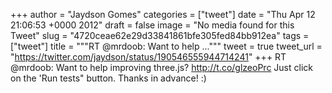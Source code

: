 
+++
author = "Jaydson Gomes"
categories = ["tweet"]
date = "Thu Apr 12 21:06:53 +0000 2012"
draft = false
image = "No media found for this Tweet"
slug = "4720ceae62e29d33841861bfe305fed84bb912ea"
tags = ["tweet"]
title = """RT @mrdoob: Want to help ..."""
tweet = true
tweet_url = "https://twitter.com/jaydson/status/190546555944714241"
+++
RT @mrdoob: Want to help improving three.js? http://t.co/glzeoPrc Just click on the 'Run tests" button. Thanks in advance! :)
